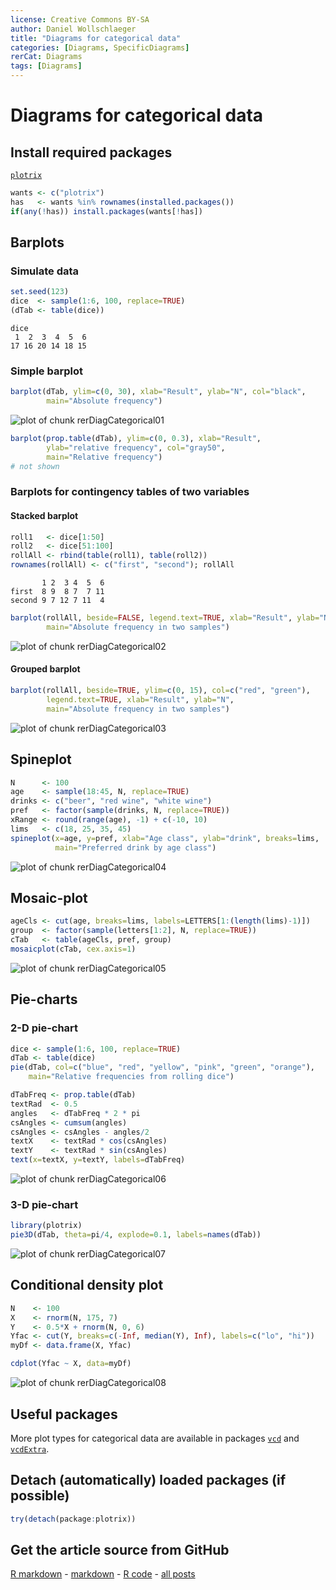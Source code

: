 ```yaml
---
license: Creative Commons BY-SA
author: Daniel Wollschlaeger
title: "Diagrams for categorical data"
categories: [Diagrams, SpecificDiagrams]
rerCat: Diagrams
tags: [Diagrams]
---
```


Diagrams for categorical data
=========================

Install required packages
-------------------------

[`plotrix`](http://cran.r-project.org/package=plotrix)


```r
wants <- c("plotrix")
has   <- wants %in% rownames(installed.packages())
if(any(!has)) install.packages(wants[!has])
```

Barplots
-------------------------

### Simulate data
    

```r
set.seed(123)
dice  <- sample(1:6, 100, replace=TRUE)
(dTab <- table(dice))
```

```
dice
 1  2  3  4  5  6 
17 16 20 14 18 15 
```

###  Simple barplot


```r
barplot(dTab, ylim=c(0, 30), xlab="Result", ylab="N", col="black",
        main="Absolute frequency")
```

![plot of chunk rerDiagCategorical01](../content/assets/figure/rerDiagCategorical01-1.png) 


```r
barplot(prop.table(dTab), ylim=c(0, 0.3), xlab="Result",
        ylab="relative frequency", col="gray50",
		main="Relative frequency")
# not shown
```

### Barplots for contingency tables of two variables

#### Stacked barplot


```r
roll1   <- dice[1:50]
roll2   <- dice[51:100]
rollAll <- rbind(table(roll1), table(roll2))
rownames(rollAll) <- c("first", "second"); rollAll
```

```
       1 2  3 4  5  6
first  8 9  8 7  7 11
second 9 7 12 7 11  4
```

```r
barplot(rollAll, beside=FALSE, legend.text=TRUE, xlab="Result", ylab="N",
        main="Absolute frequency in two samples")
```

![plot of chunk rerDiagCategorical02](../content/assets/figure/rerDiagCategorical02-1.png) 

#### Grouped barplot


```r
barplot(rollAll, beside=TRUE, ylim=c(0, 15), col=c("red", "green"),
        legend.text=TRUE, xlab="Result", ylab="N",
        main="Absolute frequency in two samples")
```

![plot of chunk rerDiagCategorical03](../content/assets/figure/rerDiagCategorical03-1.png) 

Spineplot
-------------------------


```r
N      <- 100
age    <- sample(18:45, N, replace=TRUE)
drinks <- c("beer", "red wine", "white wine")
pref   <- factor(sample(drinks, N, replace=TRUE))
xRange <- round(range(age), -1) + c(-10, 10)
lims   <- c(18, 25, 35, 45)
spineplot(x=age, y=pref, xlab="Age class", ylab="drink", breaks=lims,
          main="Preferred drink by age class")
```

![plot of chunk rerDiagCategorical04](../content/assets/figure/rerDiagCategorical04-1.png) 

Mosaic-plot
-------------------------


```r
ageCls <- cut(age, breaks=lims, labels=LETTERS[1:(length(lims)-1)])
group  <- factor(sample(letters[1:2], N, replace=TRUE))
cTab   <- table(ageCls, pref, group)
mosaicplot(cTab, cex.axis=1)
```

![plot of chunk rerDiagCategorical05](../content/assets/figure/rerDiagCategorical05-1.png) 

Pie-charts
-------------------------

### 2-D pie-chart


```r
dice <- sample(1:6, 100, replace=TRUE)
dTab <- table(dice)
pie(dTab, col=c("blue", "red", "yellow", "pink", "green", "orange"),
    main="Relative frequencies from rolling dice")

dTabFreq <- prop.table(dTab)
textRad  <- 0.5
angles   <- dTabFreq * 2 * pi
csAngles <- cumsum(angles)
csAngles <- csAngles - angles/2
textX    <- textRad * cos(csAngles)
textY    <- textRad * sin(csAngles)
text(x=textX, y=textY, labels=dTabFreq)
```

![plot of chunk rerDiagCategorical06](../content/assets/figure/rerDiagCategorical06-1.png) 

### 3-D pie-chart


```r
library(plotrix)
pie3D(dTab, theta=pi/4, explode=0.1, labels=names(dTab))
```

![plot of chunk rerDiagCategorical07](../content/assets/figure/rerDiagCategorical07-1.png) 

Conditional density plot
-------------------------


```r
N    <- 100
X    <- rnorm(N, 175, 7)
Y    <- 0.5*X + rnorm(N, 0, 6)
Yfac <- cut(Y, breaks=c(-Inf, median(Y), Inf), labels=c("lo", "hi"))
myDf <- data.frame(X, Yfac)
```


```r
cdplot(Yfac ~ X, data=myDf)
```

![plot of chunk rerDiagCategorical08](../content/assets/figure/rerDiagCategorical08-1.png) 

Useful packages
-------------------------

More plot types for categorical data are available in packages [`vcd`](http://cran.r-project.org/package=vcd) and [`vcdExtra`](http://cran.r-project.org/package=vcdExtra).

Detach (automatically) loaded packages (if possible)
-------------------------


```r
try(detach(package:plotrix))
```

Get the article source from GitHub
----------------------------------------------

[R markdown](https://github.com/dwoll/RExRepos/raw/master/Rmd/diagCategorical.Rmd) - [markdown](https://github.com/dwoll/RExRepos/raw/master/md/diagCategorical.md) - [R code](https://github.com/dwoll/RExRepos/raw/master/R/diagCategorical.R) - [all posts](https://github.com/dwoll/RExRepos/)
